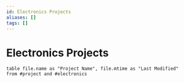 ```yaml
---
id: Electronics Projects
aliases: []
tags: []
---
```


# Electronics Projects

```dataview
table file.name as "Project Name", file.mtime as "Last Modified"
from #project and #electronics
```
